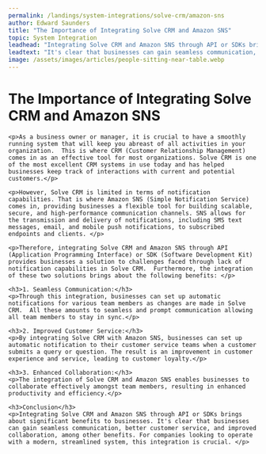 ```yaml
---
permalink: /landings/system-integrations/solve-crm/amazon-sns
author: Edward Saunders
title: "The Importance of Integrating Solve CRM and Amazon SNS"
topic: System Integration
leadhead: "Integrating Solve CRM and Amazon SNS through API or SDKs brings about significant benefits to businesses"
leadtext: "It's clear that businesses can gain seamless communication, better customer service, and improved collaboration, among other benefits. For companies looking to operate with a modern, streamlined system, this integration is crucial."
image: /assets/images/articles/people-sitting-near-table.webp
---
```

<div class="arttext">
	<h1>The Importance of Integrating Solve CRM and Amazon SNS</h1>

	<p>As a business owner or manager, it is crucial to have a smoothly running system that will keep you abreast of all activities in your organization.  This is where CRM (Customer Relationship Management) comes in as an effective tool for most organizations. Solve CRM is one of the most excellent CRM systems in use today and has helped businesses keep track of interactions with current and potential customers.</p>

	<p>However, Solve CRM is limited in terms of notification capabilities. That is where Amazon SNS (Simple Notification Service) comes in, providing businesses a flexible tool for building scalable, secure, and high-performance communication channels. SNS allows for the transmission and delivery of notifications, including SMS text messages, email, and mobile push notifications, to subscribed endpoints and clients. </p>

	<p>Therefore, integrating Solve CRM and Amazon SNS through API (Application Programming Interface) or SDK (Software Development Kit) provides businesses a solution to challenges faced through lack of notification capabilities in Solve CRM.  Furthermore, the integration of these two solutions brings about the following benefits: </p>

	<h3>1. Seamless Communication:</h3> 
	<p>Through this integration, businesses can set up automatic notifications for various team members as changes are made in Solve CRM.  All these amounts to seamless and prompt communication allowing all team members to stay in sync.</p>

	<h3>2. Improved Customer Service:</h3>
	<p>By integrating Solve CRM with Amazon SNS, businesses can set up automatic notification to their customer service teams when a customer submits a query or question. The result is an improvement in customer experience and service, leading to customer loyalty.</p>

	<h3>3. Enhanced Collaboration:</h3>
	<p>The integration of Solve CRM and Amazon SNS enables businesses to collaborate effectively amongst team members, resulting in enhanced productivity and efficiency.</p>

	<h3>Conclusion</h3>
	<p>Integrating Solve CRM and Amazon SNS through API or SDKs brings about significant benefits to businesses. It's clear that businesses can gain seamless communication, better customer service, and improved collaboration, among other benefits. For companies looking to operate with a modern, streamlined system, this integration is crucial. </p>

</div>